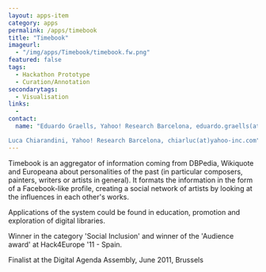 ```yaml
---
layout: apps-item
category: apps
permalink: /apps/timebook
title: "Timebook"
imageurl:
  - "/img/apps/Timebook/timebook.fw.png"
featured: false
tags:
  - Hackathon Prototype
  - Curation/Annotation
secondarytags:
  - Visualisation
links:
  - 
contact: 
  name: "Eduardo Graells, Yahoo! Research Barcelona, eduardo.graells(at)gmail.com

Luca Chiarandini, Yahoo! Research Barcelona, chiarluc(at)yahoo-inc.com"
---
```

Timebook is an aggregator of information coming from DBPedia, Wikiquote and Europeana about personalities of the past (in particular composers, painters, writers or artists in general). It formats the information in the form of a Facebook-like profile, creating a social network of artists by looking at the influences in each other's works.

Applications of the system could be found in education, promotion and exploration of digital libraries.

Winner in the category 'Social Inclusion' and winner of the 'Audience award' at Hack4Europe '11 - Spain.

Finalist at the Digital Agenda Assembly, June 2011, Brussels



